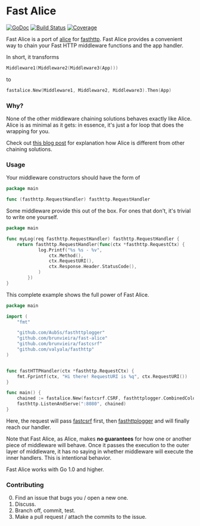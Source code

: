 # Fast Alice

[![GoDoc](https://godoc.org/github.com/golang/gddo?status.svg)](http://godoc.org/github.com/brunvieira/fastalice)
[![Build Status](https://travis-ci.org/brunvieira/fastalice.svg?branch=master)](https://travis-ci.org/brunvieira/fastalice)
[![Coverage](http://gocover.io/_badge/github.com/brunvieira/fastalice)](http://gocover.io/github.com/brunvieira/fastalice)

Fast Alice is a port of [alice](https://github.com/justinas/alice) for [fasthttp]("github.com/valyala/fasthttp").
Fast Alice provides a convenient way to chain
your Fast HTTP middleware functions and the app handler.

In short, it transforms

```go
Middleware1(Middleware2(Middleware3(App)))
```

to

```go
fastalice.New(Middleware1, Middleware2, Middleware3).Then(App)
```

### Why?

None of the other middleware chaining solutions
behaves exactly like Alice.
Alice is as minimal as it gets:
in essence, it's just a for loop that does the wrapping for you.

Check out [this blog post](http://justinas.org/alice-painless-middleware-chaining-for-go/)
for explanation how Alice is different from other chaining solutions.

### Usage

Your middleware constructors should have the form of

```go
package main 

func (fasthttp.RequestHandler) fasthttp.RequestHandler
```

Some middleware provide this out of the box.
For ones that don't, it's trivial to write one yourself.

```go
package main 

func myLog(req fasthttp.RequestHandler) fasthttp.RequestHandler {
    return fasthttp.RequestHandler(func(ctx *fasthttp.RequestCtx) {
    		log.Printf("%s %s - %v",
    			ctx.Method(),
    			ctx.RequestURI(),
    			ctx.Response.Header.StatusCode(),
    		)
    	})
}
```

This complete example shows the full power of Fast Alice.

```go
package main

import (
    "fmt"

    "github.com/AubSs/fasthttplogger"
    "github.com/brunvieira/fast-alice"
    "github.com/brunvieira/fastcsrf"
    "github.com/valyala/fasthttp"
)


func fastHTTPHandler(ctx *fasthttp.RequestCtx) {
	fmt.Fprintf(ctx, "Hi there! RequestURI is %q", ctx.RequestURI())
}

func main() {
    chained := fastalice.New(fastcsrf.CSRF, fasthttplogger.CombinedColored).Then(fastHTTPHandler)
    fasthttp.ListenAndServe(":8080", chained)
}
```

Here, the request will pass [fastcsrf](github.com/brunvieira/fastcsrf) first,
then [fasthttplogger](github.com/AubSs/fasthttplogger)
and will finally reach our handler.

Note that Fast Alice, as Alice, makes **no guarantees** for
how one or another piece of  middleware will behave.
Once it passes the execution to the outer layer of middleware,
it has no saying in whether middleware will execute the inner handlers.
This is intentional behavior.

Fast Alice works with Go 1.0 and higher.

### Contributing

0. Find an issue that bugs you / open a new one.
1. Discuss.
2. Branch off, commit, test.
3. Make a pull request / attach the commits to the issue.
